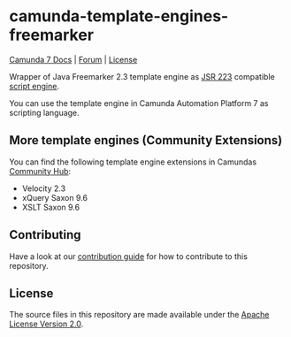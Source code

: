 ﻿camunda-template-engines-freemarker
===============================

<p>
  <a href="https://docs.camunda.org/manual/latest/">Camunda 7 Docs</a> |
  <a href="https://forum.camunda.io/c/camunda-platform-7-topics/39">Forum</a> |
  <a href="LICENSE">License</a>
</p>

Wrapper of Java Freemarker 2.3 template engine as
[JSR 223](https://www.jcp.org/en/jsr/detail?id=223) compatible
[script engine](http://docs.oracle.com/javase/7/docs/api/javax/script/ScriptEngine.html).

You can use the template engine in Camunda Automation Platform 7 as scripting language.

## More template engines (Community Extensions)

You can find the following template engine extensions in Camundas [Community Hub](https://github.com/camunda-community-hub/camunda-7-template-engines-jsr223/):

* Velocity 2.3
* xQuery Saxon 9.6
* XSLT Saxon 9.6

## Contributing

Have a look at our [contribution guide](https://github.com/camunda/camunda-bpm-platform/blob/master/CONTRIBUTING.md) for how to contribute to this repository.

## License
The source files in this repository are made available under the [Apache License Version 2.0](./LICENSE).
